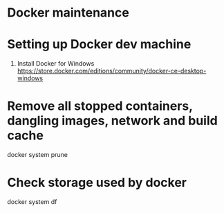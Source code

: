 # Docker maintenance

# Setting up Docker dev machine
1. Install Docker for Windows https://store.docker.com/editions/community/docker-ce-desktop-windows

# Remove all stopped containers, dangling images, network and build cache
docker system prune

# Check storage used by docker
docker system df